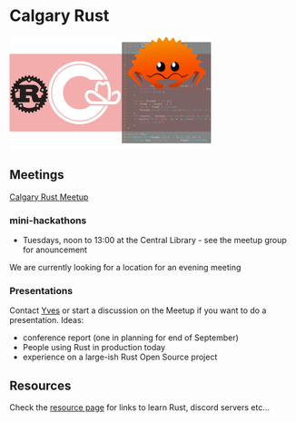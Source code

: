 # Calgary Rust

![Calgary Rust](images/Calgary-Rust-001-355x200.png "Calgary Rust")

## Meetings

[Calgary Rust Meetup](https://www.meetup.com/Calgary-Rust)

### mini-hackathons

* Tuesdays, noon to 13:00 at the Central Library - see the meetup group for anouncement

We are currently looking for a location for an evening meeting

### Presentations

Contact [Yves](https://yves.zioup.com) or start a discussion on the Meetup if you want to do a presentation. Ideas:

* conference report (one in planning for end of September)
* People using Rust in production today
* experience on a large-ish Rust Open Source project

## Resources

Check the [resource page](resources.md) for links to learn Rust, discord servers etc...


